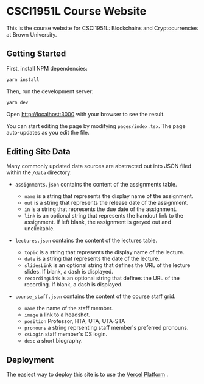 # CSCI1951L Course Website

This is the course website for CSCI1951L: Blockchains and Cryptocurrencies at Brown University.

## Getting Started

First, install NPM dependencies:

```bash
yarn install
```

Then, run the development server:

```bash
yarn dev
```

Open [http://localhost:3000](http://localhost:3000) with your browser to see the result.

You can start editing the page by modifying `pages/index.tsx`. The page auto-updates as you edit the file.

## Editing Site Data

Many commonly updated data sources are abstracted out into JSON filed within the `/data` directory:

- `assignments.json` contains the content of the assignments table.
    - `name` is a string that represents the display name of the assignment.
    - `out` is a string that represents the release date of the assignment.
    - `in` is a string that represents the due date of the assignment.
    - `link` is an optional string that represents the handout link to the assignment. If left blank, the assignment is
      greyed out and unclickable.

- `lectures.json` contains the content of the lectures table.
    - `topic` is a string that represents the display name of the lecture.
    - `date` is a string that represents the date of the lecture.
    - `slidesLink` is an optional string that defines the URL of the lecture slides. If blank, a dash is displayed.
    - `recordingLink` is an optional string that defines the URL of the recording. If blank, a dash is displayed.

- `course_staff.json` contains the content of the course staff grid.
    - `name` the name of the staff member.
    - `image` a link to a headshot.
    - `position` Professor, HTA, UTA, UTA-STA
    - `pronouns` a string reprsenting staff member's preferred pronouns.
    - `csLogin` staff member's CS login.
    - `desc` a short biography.

## Deployment

The easiest way to deploy this site is to use
the [Vercel Platform](https://vercel.com/new?utm_medium=default-template&filter=next.js&utm_source=create-next-app&utm_campaign=create-next-app-readme)
.

